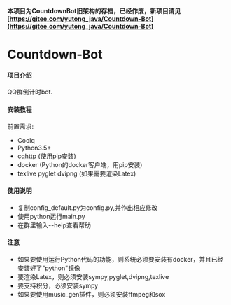 
**本项目为CountdownBot旧架构的存档，已经作废，新项目请见[https://gitee.com/yutong_java/Countdown-Bot](https://gitee.com/yutong_java/Countdown-Bot)**

# Countdown-Bot

#### 项目介绍

QQ群倒计时bot.


#### 安装教程

前置需求:

- Coolq
- Python3.5+
- cqhttp (使用pip安装)
- docker (Python的docker客户端，用pip安装)
- texlive pyglet dvipng (如果需要渲染Latex)

#### 使用说明

- 复制config_default.py为config.py,并作出相应修改
- 使用python运行main.py
- 在群里输入--help查看帮助


#### 注意
- 如果要使用运行Python代码的功能，则系统必须要安装有docker，并且已经安装好了"python"镜像
- 要渲染Latex，则必须安装sympy,pyglet,dvipng,texlive
- 要支持积分，必须安装sympy
- 如果要使用music_gen插件，则必须安装ffmpeg和sox